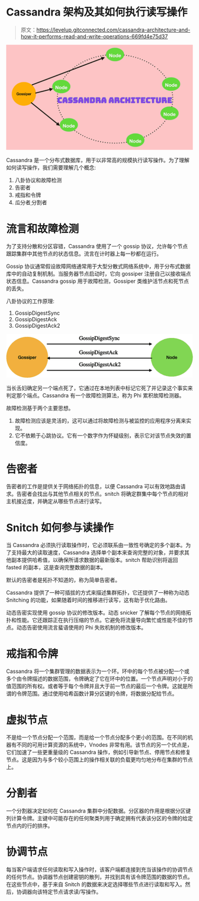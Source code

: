 # Cassandra 架构及其如何执行读写操作

> 原文：<https://levelup.gitconnected.com/cassandra-architecture-and-how-it-performs-read-and-write-operations-669fd4e75d37>

![](img/dac81e7a59faf5322df6ae43fe779c5f.png)

Cassandra 是一个分布式数据库，用于以非常高的规模执行读写操作。为了理解如何读写操作，我们需要理解几个概念:

1.  八卦协议和故障检测
2.  告密者
3.  戒指和令牌
4.  瓜分者ˌ分割者

# 流言和故障检测

为了支持分散和分区容错，Cassandra 使用了一个 gossip 协议，允许每个节点跟踪集群中其他节点的状态信息。流言在计时器上每一秒都在运行。

Gossip 协议通常假设故障网络通常用于大型分散式网络系统中，用于分布式数据库中的自动复制机制。当服务器节点启动时，它向 gossiper 注册自己以接收端点状态信息。Cassandra gossip 用于故障检测，Gossiper 类维护活节点和死节点的丢失。

八卦协议的工作原理:

1.  GossipDigestSync
2.  GossipDigestAck
3.  GossipDigestAck2

![](img/44ad4f86b1172108d1943b40960c4cec.png)

当长舌妇确定另一个端点死了，它通过在本地列表中标记它死了并记录这个事实来判定那个端点。Cassandra 有一个故障检测算法，称为 Phi 累积故障检测器。

故障检测基于两个主要思想。

1.  故障检测应该是灵活的，这可以通过将故障检测与被监控的应用程序分离来实现。
2.  它不依赖于心跳协议。它有一个数字作为怀疑级别，表示它对该节点失效的置信度。

# 告密者

告密者的工作是提供关于网络拓扑的信息，以便 Cassandra 可以有效地路由请求。告密者会找出与其他节点相关的节点。snitch 将确定群集中每个节点的相对主机接近度，并确定从哪些节点进行读写。

# Snitch 如何参与读操作

当 Cassandra 必须执行读取操作时，它必须联系由一致性号确定的多个副本。为了支持最大的读取速度，Cassandra 选择单个副本来查询完整的对象，并要求其他副本提供哈希值，以确保所请求数据的最新版本。snitch 帮助识别将返回 fasted 的副本，这是查询完整数据的副本。

默认的告密者是拓扑不知道的，称为简单告密者。

Cassandra 提供了一种可插拔的方式来描述集群拓扑，它还提供了一种称为动态 Snitching 的功能，如果随着时间的推移进行读写，这有助于优化路由。

动态告密实现使用 gossip 协议的修改版本。动态 snicker 了解每个节点的网络拓扑和性能。它还跟踪正在执行压缩的节点。它避免将流量导向繁忙或性能不佳的节点。动态告密使用流言蜚语使用的 Phi 失败机制的修改版本。

# 戒指和令牌

Cassandra 将一个集群管理的数据表示为一个环。环中的每个节点被分配一个或多个由令牌描述的数据范围，令牌确定了它在环中的位置。一个节点声明对小于的值范围的所有权。或者等于每个令牌并且大于前一节点的最后一个令牌。这就是所谓的令牌范围。通过使用哈希函数计算分区键的令牌，将数据分配给节点。

# 虚拟节点

不是给一个节点分配一个范围，而是给一个节点分配多个更小的范围。在不同的机器有不同的可用计算资源的系统中，Vnodes 非常有用。该节点的另一个优点是，它们加速了一些更重量级的 Cassandra 操作，例如引导新节点、停用节点和修复节点。这是因为与多个较小范围上的操作相关联的负载更均匀地分布在集群的节点上。

# 分割者

一个分割器决定如何在 Cassandra 集群中分配数据。分区器的作用是根据分区键列计算令牌。主键中可能存在的任何聚类列用于确定拥有代表该分区的令牌的给定节点内的行的排序。

# 协调节点

每当客户端请求任何读取和写入操作时，该客户端都连接到充当该操作的协调节点的任何节点。协调器节点创建密钥的散列，并找到具有该令牌范围的数据的节点。在这些节点中，基于来自 Snitch 的数据来决定选择哪些节点进行读取和写入。然后，协调器向该特定节点请求读/写操作。